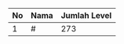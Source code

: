 | No | Nama            | Jumlah Level |
|----|-----------------|--------------|
| 1  | #    |    273        |
